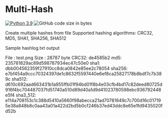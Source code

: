 # Multi-Hash
[![Python 3.9](https://img.shields.io/badge/python-3.9-blue.svg)](https://www.python.org/downloads/release/python-390/) ![GitHub code size in bytes](https://img.shields.io/github/languages/code-size/Nekogami-dono/Multi-Hash)

Create multiple hashes from file
Supported hashing algorithms:
    CRC32, MD5, SHA1, SHA256, SHA512


Sample hashlog.txt output

File : test.png
Size : 28787 byte
CRC32: de4585b2
md5: 235781829ac89d598787934ec47c50e0
sha1: dbb004562359f27910cc8dca0842e85ee2c78054
sha256: e7bf454a9ccc70324397de1c8632f5597440e6ef8ca25827178b8bdf7c7b389c
sha512: d610c692aad663431b1a955ffb01f94bd01f8b4e03cfb4bd17c82deed80725d916f4bc704487037fd51740a510d89d40a1d9d41023780598ebc936792448e5f4
sha3_512: e114a708153c1c388d5410a5660f98abecca21ad70781649c7c700d16c017195e38a848b8c0aa43a01a422d2bd5b0cf246b37ed43ddc8e65e1fd9435020fd52b
